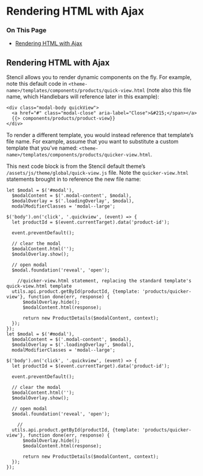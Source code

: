 <h1>Rendering HTML with Ajax</h1>

<div class="otp" id="no-index">
	<h3> On This Page </h3>
	<ul>
		<li><a href="#rendering_rendering-html">Rendering HTML with Ajax</a></li>
	</ul>
</div>

<a href='#rendering_rendering-html' aria-hidden='true' class='block-anchor'  id='rendering_rendering-html'></a>

## Rendering HTML with Ajax

Stencil allows you to render dynamic components on the fly. For example, note this default code in `<theme-name>/templates/components/products/quick-view.html` (note also this file name, which Handlebars will reference later in this example):

```
<div class="modal-body quickView">
  <a href="#" class="modal-close" aria-label="Close">&#215;</span></a>
  {{> components/products/product-view}}
</div>
```

To render a different template, you would instead reference that template’s file name. For example, assume that you want to substitute a custom template that you’ve named: `<theme-name>/templates/components/products/quicker-view.html`.

This next code block is from the Stencil default theme’s `/assets/js/theme/global/quick-view.js` file. Note the `quicker-view.html` statements brought in to reference the new file name:

```
let $modal = $('#modal'),
  $modalContent = $('.modal-content', $modal),
  $modalOverlay = $('.loadingOverlay', $modal),
  modalModifierClasses = 'modal--large';

$('body').on('click', '.quickview', (event) => {
  let productId = $(event.currentTarget).data('product-id');

  event.preventDefault();

  // clear the modal
  $modalContent.html('');
  $modalOverlay.show();

  // open modal
  $modal.foundation('reveal', 'open');

	//quicker-view.html statement, replacing the standard template's quick-view.html template
  utils.api.product.getById(productId, {template: 'products/quicker-view'}, function done(err, response) {
      $modalOverlay.hide();
      $modalContent.html(response);

      return new ProductDetails($modalContent, context);
  });
});
let $modal = $('#modal'),
  $modalContent = $('.modal-content', $modal),
  $modalOverlay = $('.loadingOverlay', $modal),
  modalModifierClasses = 'modal--large';

$('body').on('click', '.quickview', (event) => {
  let productId = $(event.currentTarget).data('product-id');

  event.preventDefault();

  // clear the modal
  $modalContent.html('');
  $modalOverlay.show();

  // open modal
  $modal.foundation('reveal', 'open');

	// 
  utils.api.product.getById(productId, {template: 'products/quicker-view'}, function done(err, response) {
      $modalOverlay.hide();
      $modalContent.html(response);

      return new ProductDetails($modalContent, context);
  });
});
```

